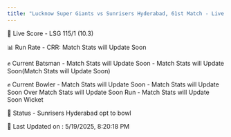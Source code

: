 ```yaml
---
title: "Lucknow Super Giants vs Sunrisers Hyderabad, 61st Match - Live Cricket Score"
---
```


🔴 Live Score - LSG 115/1 (10.3)  

📊 Run Rate - CRR: Match Stats will Update Soon  

✊ Current Batsman - Match Stats will Update Soon - Match Stats will Update Soon(Match Stats will Update Soon)  

✊ Current Bowler - Match Stats will Update Soon - Match Stats will Update Soon Over Match Stats will Update Soon Run - Match Stats will Update Soon Wicket  

📑 Status - Sunrisers Hyderabad opt to bowl

📝 Last Updated on : 5/19/2025, 8:20:18 PM  

